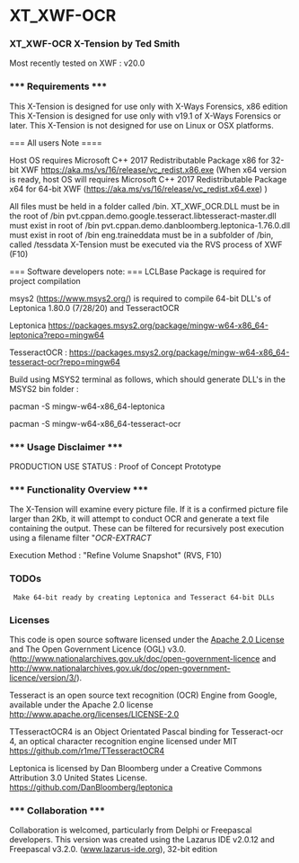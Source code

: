 
# XT_XWF-OCR


### XT_XWF-OCR X-Tension by Ted Smith
   Most recently tested on XWF : v20.0

###  *** Requirements ***
  This X-Tension is designed for use only with X-Ways Forensics, x86 edition
  This X-Tension is designed for use only with v19.1 of X-Ways Forensics or later.
  This X-Tension is not designed for use on Linux or OSX platforms.

  === All users Note ====
  
  Host OS requires Microsoft C++ 2017 Redistributable Package x86 for 32-bit XWF
  https://aka.ms/vs/16/release/vc_redist.x86.exe
  (When x64 version is ready, host OS will requires Microsoft C++ 2017
   Redistributable Package x64 for 64-bit XWF
  (https://aka.ms/vs/16/release/vc_redist.x64.exe) )

  All files must be held in a folder called /bin.
  XT_XWF_OCR.DLL must be in the root of /bin
  pvt.cppan.demo.google.tesseract.libtesseract-master.dll must exist in root of /bin
  pvt.cppan.demo.danbloomberg.leptonica-1.76.0.dll must exist in root of /bin
  eng.traineddata must be in a subfolder of /bin, called /tessdata
  X-Tension must be executed via the RVS process of XWF (F10)

  === Software developers note: ===
  LCLBase Package is required for project compilation

  msys2 (https://www.msys2.org/) is required to compile 64-bit DLL's of
  Leptonica 1.80.0 (7/28/20) and TesseractOCR

  Leptonica
  https://packages.msys2.org/package/mingw-w64-x86_64-leptonica?repo=mingw64
  
  TesseractOCR :
  https://packages.msys2.org/package/mingw-w64-x86_64-tesseract-ocr?repo=mingw64
  
  Build using MSYS2 terminal as follows, which should generate DLL's in the MSYS2 bin folder :
  
  pacman -S mingw-w64-x86_64-leptonica
  
  pacman -S mingw-w64-x86_64-tesseract-ocr

###  *** Usage Disclaimer ***
  PRODUCTION USE STATUS : Proof of Concept Prototype

###  *** Functionality Overview ***
  The X-Tension will examine every picture file. If it is a confirmed picture file
  larger than 2Kb, it will attempt to conduct OCR and generate a text file
  containing the output. These can be filtered for recursively post execution
  using a filename filter "*_OCR-EXTRACT_*

  Execution Method : "Refine Volume Snapshot" (RVS, F10)

###  TODOs
     Make 64-bit ready by creating Leptonica and Tesseract 64-bit DLLs

### Licenses
  This code is open source software licensed under the
  [Apache 2.0 License]("http://www.apache.org/licenses/LICENSE-2.0.html")
  and The Open Government Licence (OGL) v3.0.
  (http://www.nationalarchives.gov.uk/doc/open-government-licence and
   http://www.nationalarchives.gov.uk/doc/open-government-licence/version/3/).

  Tesseract is an open source text recognition (OCR) Engine from Google,
  available under the Apache 2.0 license
  http://www.apache.org/licenses/LICENSE-2.0

  TTesseractOCR4 is an Object Orientated Pascal binding for Tesseract-ocr 4,
  an optical character recognition engine licensed under MIT
  https://github.com/r1me/TTesseractOCR4

  Leptonica is licensed by Dan Bloomberg under a
  Creative Commons Attribution 3.0 United States License.
  https://github.com/DanBloomberg/leptonica


###  *** Collaboration ***
  Collaboration is welcomed, particularly from Delphi or Freepascal developers.
  This version was created using the Lazarus IDE v2.0.12 and Freepascal v3.2.0.
  (www.lazarus-ide.org), 32-bit edition  
